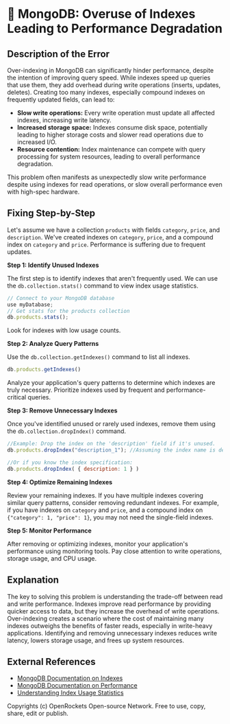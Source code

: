 # 🐞 MongoDB: Overuse of Indexes Leading to Performance Degradation


## Description of the Error

Over-indexing in MongoDB can significantly hinder performance, despite the intention of improving query speed. While indexes speed up queries that use them, they add overhead during write operations (inserts, updates, deletes).  Creating too many indexes, especially compound indexes on frequently updated fields, can lead to:

* **Slow write operations:**  Every write operation must update all affected indexes, increasing write latency.
* **Increased storage space:** Indexes consume disk space, potentially leading to higher storage costs and slower read operations due to increased I/O.
* **Resource contention:** Index maintenance can compete with query processing for system resources, leading to overall performance degradation.

This problem often manifests as unexpectedly slow write performance despite using indexes for read operations, or slow overall performance even with high-spec hardware.


## Fixing Step-by-Step

Let's assume we have a collection `products` with fields `category`, `price`, and `description`.  We've created indexes on `category`, `price`, and a compound index on `category` and `price`.  Performance is suffering due to frequent updates.

**Step 1: Identify Unused Indexes**

The first step is to identify indexes that aren't frequently used.  We can use the `db.collection.stats()` command to view index usage statistics.

```javascript
// Connect to your MongoDB database
use myDatabase;
// Get stats for the products collection
db.products.stats();
```

Look for indexes with low usage counts.

**Step 2: Analyze Query Patterns**

Use the `db.collection.getIndexes()` command to list all indexes.

```javascript
db.products.getIndexes()
```

Analyze your application's query patterns to determine which indexes are truly necessary.  Prioritize indexes used by frequent and performance-critical queries.

**Step 3: Remove Unnecessary Indexes**

Once you've identified unused or rarely used indexes, remove them using the `db.collection.dropIndex()` command.

```javascript
//Example: Drop the index on the 'description' field if it's unused.
db.products.dropIndex("description_1"); //Assuming the index name is description_1

//Or if you know the index specification:
db.products.dropIndex( { description: 1 } )
```

**Step 4: Optimize Remaining Indexes**

Review your remaining indexes.  If you have multiple indexes covering similar query patterns, consider removing redundant indexes.  For example, if you have indexes on `category` and `price`, and a compound index on `{"category": 1, "price": 1}`, you may not need the single-field indexes.


**Step 5: Monitor Performance**

After removing or optimizing indexes, monitor your application's performance using monitoring tools.  Pay close attention to write operations, storage usage, and CPU usage.


## Explanation

The key to solving this problem is understanding the trade-off between read and write performance.  Indexes improve read performance by providing quicker access to data, but they increase the overhead of write operations. Over-indexing creates a scenario where the cost of maintaining many indexes outweighs the benefits of faster reads, especially in write-heavy applications.  Identifying and removing unnecessary indexes reduces write latency, lowers storage usage, and frees up system resources.


## External References

* [MongoDB Documentation on Indexes](https://www.mongodb.com/docs/manual/indexes/)
* [MongoDB Documentation on Performance](https://www.mongodb.com/docs/manual/performance/)
* [Understanding Index Usage Statistics](https://docs.mongodb.com/manual/reference/method/db.collection.stats/)


Copyrights (c) OpenRockets Open-source Network. Free to use, copy, share, edit or publish.

